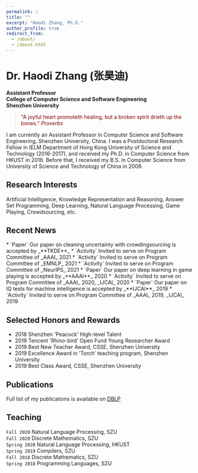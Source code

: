 ```yaml
---
permalink: /
title: ""
excerpt: "Haodi Zhang, Ph.D."
author_profile: true
redirect_from: 
  - /about/
  - /about.html
---
```


Dr. Haodi Zhang (张昊迪)
======
**Assistant Professor**<br>
**College of Computer Science and Software Engineering**<br>
**Shenzhen University**

> <font color=maroon> "A joyful heart promoteth healing, but a broken spirit  drieth up the bones." <cite><cite>Proverbs</cite></cite> </font>

I am currently an Assistant Professor in Computer Science and Software Engineering, Shenzhen University, China. I was a Postdoctoral Research Fellow in IELM Department of Hong Kong University of Science and Technology (2016-2017), and
received my Ph.D. in Computer Science from HKUST in 2016. Before that, I received my B.S. in Computer Science from University of Science and Technology of China in 2009.

Research Interests
------
Artificial Intelligence, Knowledge Representation and Reasoning, Answer Set Programming, Deep Learning, Natural Language Processing, Game Playing, Crowdsourcing, etc.

Recent News
------
<div style='display: none'>
* **<font color=blue>[Paper]</font>** Our paper on cleaning uncertainty with crowdingsourcing is accepted by _**TKDE**_
* **<font color=blue>[Activity]</font>** Invited to serve on Program Committee of _AAAI_ 2021
* **<font color=blue>[Activity]</font>** Invited to serve on Program Committee of _EMNLP_ 2021
* **<font color=blue>[Activity]</font>** Invited to serve on Program Committee of _NeurIPS_ 2021
* **<font color=blue>[Paper]</font>** Our paper on deep learning in game playing is accepted by _**AAAI**_ 2020
* **<font color=blue>[Activity]</font>** Invited to serve on Program Committee of _AAAI_ 2020, _IJCAI_ 2020
* **<font color=blue>[Paper]</font>** Our paper on IQ tests for machine intelligence is accepted by _**IJCAI**_ 2019
* **<font color=blue>[Activity]</font>** Invited to serve on Program Committee of _AAAI_ 2019, _IJCAI_ 2019
</div>
* `Paper` Our paper on cleaning uncertainty with crowdingsourcing is accepted by _**TKDE**_
* `Activity` Invited to serve on Program Committee of _AAAI_ 2021
* `Activity` Invited to serve on Program Committee of _EMNLP_ 2021
* `Activity` Invited to serve on Program Committee of _NeurIPS_ 2021
* `Paper` Our paper on deep learning in game playing is accepted by _**AAAI**_ 2020
* `Activity` Invited to serve on Program Committee of _AAAI_ 2020, _IJCAI_ 2020
* `Paper` Our paper on IQ tests for machine intelligence is accepted by _**IJCAI**_ 2019
* `Activity` Invited to serve on Program Committee of _AAAI_ 2019, _IJCAI_ 2019

Selected Honors and Rewards
------
* 2018 Shenzhen 'Peacock' High-level Talent
* 2019 Tencent 'Rhino-bird' Open Fund Young Researcher Award
* 2019 Best New Teacher Award, CSSE, Shenzhen University
* 2019 Excellence Award in 'Torch' teaching program, Shenzhen University
* 2019 Best Class Award, CSSE, Shenzhen University

Publications
------
Full list of my publications is available on [DBLP](https://dblp.org/pid/165/3321.html)

Teaching
------
`Fall 2020` Natural Language Processing, SZU<br>
`Fall 2020` Discrete Mathematics, SZU<br>
`Spring 2020` Natural Language Processing, HKUST<br>
`Spring 2019` Compilers, SZU<br>
`Fall 2018` Discrete Mathematics, SZU<br>
`Spring 2018` Programming Languages, SZU<br>



